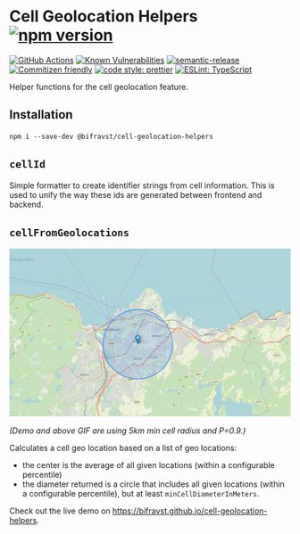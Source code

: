 # Cell Geolocation Helpers [![npm version](https://img.shields.io/npm/v/@bifravst/cell-geolocation-helpers.svg)](https://www.npmjs.com/package/@bifravst/cell-geolocation-helpers)

[![GitHub Actions](https://github.com/bifravst/cell-geolocation-helpers/workflows/Test%20and%20Release/badge.svg)](https://github.com/bifravst/cell-geolocation-helpers/actions)
[![Known Vulnerabilities](https://snyk.io/test/github/bifravst/cell-geolocation-helpers/badge.svg)](https://snyk.io/test/github/bifravst/cell-geolocation-helpers)
[![semantic-release](https://img.shields.io/badge/%20%20%F0%9F%93%A6%F0%9F%9A%80-semantic--release-e10079.svg)](https://github.com/semantic-release/semantic-release)
[![Commitizen friendly](https://img.shields.io/badge/commitizen-friendly-brightgreen.svg)](http://commitizen.github.io/cz-cli/)
[![code style: prettier](https://img.shields.io/badge/code_style-prettier-ff69b4.svg)](https://github.com/prettier/prettier/)
[![ESLint: TypeScript](https://img.shields.io/badge/ESLint-TypeScript-blue.svg)](https://github.com/typescript-eslint/typescript-eslint)

Helper functions for the cell geolocation feature.

## Installation

    npm i --save-dev @bifravst/cell-geolocation-helpers

## `cellId`

Simple formatter to create identifier strings from cell information. This is
used to unify the way these ids are generated between frontend and backend.

## `cellFromGeolocations`

![Demo of cellFromGeolocations results](./map.gif)

_(Demo and above GIF are using 5km min cell radius and P=0.9.)_

Calculates a cell geo location based on a list of geo locations:

- the center is the average of all given locations (within a configurable
  percentile)
- the diameter returned is a circle that includes all given locations (within a
  configurable percentile), but at least `minCellDiameterInMeters`.

Check out the live demo on
<https://bifravst.github.io/cell-geolocation-helpers>.
